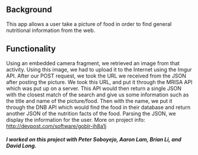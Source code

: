## **Background**
This app allows a user take a picture of food in order to find general nutritional information from the web.

## **Functionality**
Using an embedded camera fragment, we retrieved an image from that activity. Using this image, we had to upload it to the Internet using the Imgur API. After our POST request, we took the URL we received from the JSON after posting the picture. We took this URL, and put it through the MRISA API which was put up on a server. This API would then return a single JSON with the closest match of the search and give us some information such as the title and name of the picture/food. Then with the name, we put it through the DNB API which would find the food in their database and return another JSON of the nutrition facts of the food. Parsing the JSON, we display the information for the user.
More on project info: http://devpost.com/software/goblr-ih8a1j

#### **_I worked on this project with Peter Soboyejo, Aaron Lam, Brian Li, and David Long._** 
